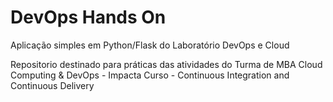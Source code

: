 # DevOps Hands On
Aplicação simples em Python/Flask do Laboratório DevOps e Cloud

Repositorio destinado para práticas das atividades do 
Turma de MBA Cloud Computing & DevOps - Impacta
Curso - Continuous Integration and Continuous Delivery